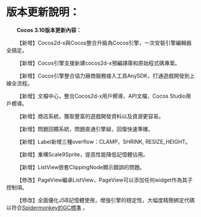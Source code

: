# **版本更新說明：** #

**&emsp;&emsp;Cocos 3.10版本更新內容：**

 &emsp;&emsp;【新增】Cocos2d-x與Cocos整合升級為Cocos引擎，一次安裝引擎編輯器全搞定。

 &emsp;&emsp;【新增】Cocos引擎支援新建cocos2d-x預編譯庫和原始程式碼專案。
                     
 &emsp;&emsp;【新增】Cocos引擎整合協力廠商服務接入工具AnySDK，打通遊戲開發到上線全流程。
                     
 &emsp;&emsp;【新增】文檔中心，整合Cocos2d-x用戶嚮導，API文檔，Cocos Studio用戶嚮導。

 &emsp;&emsp;【新增】商店系統，獲取豐富的遊戲開發資料以及資源更容易。 
             
 &emsp;&emsp;【新增】問題回饋系統，問題直通引擎組，回復快速準確。

 &emsp;&emsp;【新增】Label新增三種overflow：CLAMP，SHRINK,  RESIZE_HEIGHT。

 &emsp;&emsp;【新增】重構Scale9Sprite，提高性能降低記憶體佔用。

 &emsp;&emsp;【新增】ListView嵌套ClippingNode顯示錯誤的問題。

 &emsp;&emsp;【修改】PageView繼承ListView，PageView可以添加任何widget作為其子控制項。

 &emsp;&emsp;【修改】全面優化JSB記憶體使用，增強引擎的穩定性，大幅度精簡綁定代碼以符合[Spidermonkey的GC標準](https://developer.mozilla.org/en-US/docs/Mozilla/Projects/SpiderMonkey/GC_Rooting_Guide) 。
